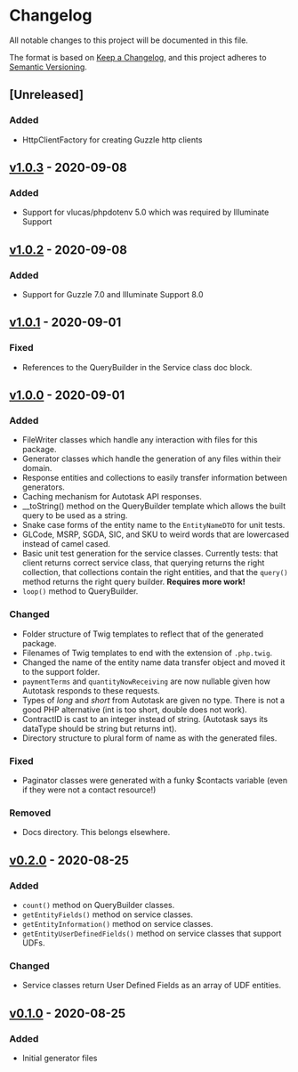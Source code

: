# Changelog
All notable changes to this project will be documented in this file.

The format is based on [Keep a Changelog](https://keepachangelog.com/en/1.0.0/),
and this project adheres to [Semantic Versioning](https://semver.org/spec/v2.0.0.html).

## [Unreleased]

### Added
- HttpClientFactory for creating Guzzle http clients

## [v1.0.3] - 2020-09-08

### Added
- Support for vlucas/phpdotenv 5.0 which was required by Illuminate Support

## [v1.0.2] - 2020-09-08

### Added
- Support for Guzzle 7.0 and Illuminate Support 8.0

## [v1.0.1] - 2020-09-01

### Fixed
- References to the QueryBuilder in the Service class doc block.

## [v1.0.0] - 2020-09-01

### Added
- FileWriter classes which handle any interaction with files for this package.
- Generator classes which handle the generation of any files within their domain.
- Response entities and collections to easily transfer information between generators.
- Caching mechanism for Autotask API responses.
- __toString() method on the QueryBuilder template which allows the built query to be used as a string.
- Snake case forms of the entity name to the `EntityNameDTO` for unit tests.
- GLCode, MSRP, SGDA, SIC, and SKU to weird words that are lowercased instead of camel cased.
- Basic unit test generation for the service classes. Currently tests: that client returns correct service class, that querying returns the right collection, that collections contain the right entities, and that the `query()` method returns the right query builder. **Requires more work!**
- `loop()` method to QueryBuilder.

### Changed
- Folder structure of Twig templates to reflect that of the generated package.
- Filenames of Twig templates to end with the extension of `.php.twig`.
- Changed the name of the entity name data transfer object and moved it to the support folder.
- `paymentTerms` and `quantityNowReceiving` are now nullable given how Autotask responds to these requests.
- Types of _long_ and _short_ from Autotask are given no type. There is not a good PHP alternative (int is too short, double does not work).
- ContractID is cast to an integer instead of string. (Autotask says its dataType should be string but returns int).
- Directory structure to plural form of name as with the generated files.

### Fixed
- Paginator classes were generated with a funky $contacts variable (even if they were not a contact resource!)

### Removed
- Docs directory. This belongs elsewhere.

## [v0.2.0] - 2020-08-25

### Added
- `count()` method on QueryBuilder classes.
- `getEntityFields()` method on service classes.
- `getEntityInformation()` method on service classes.
- `getEntityUserDefinedFields()` method on service classes that support UDFs.

### Changed
- Service classes return User Defined Fields as an array of UDF entities.

## [v0.1.0] - 2020-08-25

### Added
- Initial generator files

[v1.0.3]: https://github.com/Anteris-Dev/autotask-client-generator/compare/v1.0.2...v1.0.3
[v1.0.2]: https://github.com/Anteris-Dev/autotask-client-generator/compare/v1.0.1...v1.0.2
[v1.0.1]: https://github.com/Anteris-Dev/autotask-client-generator/compare/v1.0.0...v1.0.1
[v1.0.0]: https://github.com/Anteris-Dev/autotask-client-generator/compare/v0.2.0...v1.0.0
[v0.2.0]: https://github.com/Anteris-Dev/autotask-client-generator/compare/v0.1.0...v0.2.0
[v0.1.0]: https://github.com/Anteris-Dev/autotask-client-generator/releases/tag/v0.1.0
